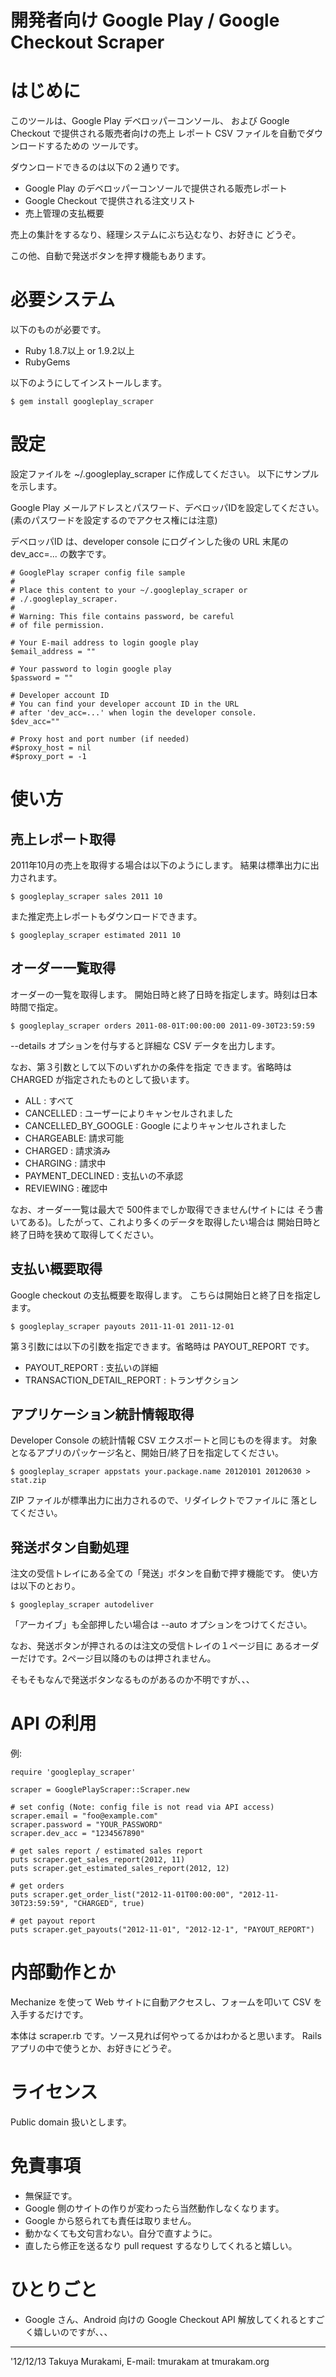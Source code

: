 開発者向け Google Play / Google Checkout Scraper
================================================

はじめに
========

このツールは、Google Play デベロッパーコンソール、
および Google Checkout で提供される販売者向けの売上
レポート CSV ファイルを自動でダウンロードするための
ツールです。

ダウンロードできるのは以下の２通りです。

* Google Play のデベロッパーコンソールで提供される販売レポート
* Google Checkout で提供される注文リスト
* 売上管理の支払概要

売上の集計をするなり、経理システムにぶち込むなり、お好きに
どうぞ。

この他、自動で発送ボタンを押す機能もあります。


必要システム
============

以下のものが必要です。

* Ruby 1.8.7以上 or 1.9.2以上
* RubyGems

以下のようにしてインストールします。

    $ gem install googleplay_scraper


設定
====

設定ファイルを ~/.googleplay_scraper に作成してください。
以下にサンプルを示します。

Google Play メールアドレスとパスワード、デベロッパIDを設定してください。
(素のパスワードを設定するのでアクセス権には注意)

デベロッパID は、developer console にログインした後の URL 末尾の
dev_acc=... の数字です。

```
# GooglePlay scraper config file sample
#
# Place this content to your ~/.googleplay_scraper or
# ./.googleplay_scraper.
#
# Warning: This file contains password, be careful
# of file permission.

# Your E-mail address to login google play
$email_address = ""

# Your password to login google play
$password = ""

# Developer account ID
# You can find your developer account ID in the URL 
# after 'dev_acc=...' when login the developer console.
$dev_acc=""

# Proxy host and port number (if needed) 
#$proxy_host = nil
#$proxy_port = -1
```

使い方
======

売上レポート取得
----------------

2011年10月の売上を取得する場合は以下のようにします。
結果は標準出力に出力されます。

    $ googleplay_scraper sales 2011 10

また推定売上レポートもダウンロードできます。

    $ googleplay_scraper estimated 2011 10


オーダー一覧取得
----------------

オーダーの一覧を取得します。
開始日時と終了日時を指定します。時刻は日本時間で指定。

    $ googleplay_scraper orders 2011-08-01T:00:00:00 2011-09-30T23:59:59

--details オプションを付与すると詳細な CSV データを出力します。

なお、第３引数として以下のいずれかの条件を指定
できます。省略時は CHARGED が指定されたものとして扱います。

* ALL : すべて
* CANCELLED : ユーザーによりキャンセルされました
* CANCELLED_BY_GOOGLE : Google によりキャンセルされました
* CHARGEABLE: 請求可能
* CHARGED : 請求済み
* CHARGING : 請求中
* PAYMENT_DECLINED : 支払いの不承認
* REVIEWING : 確認中

なお、オーダー一覧は最大で 500件までしか取得できません(サイトには
そう書いてある)。したがって、これより多くのデータを取得したい場合は
開始日時と終了日時を狭めて取得してください。


支払い概要取得
--------------

Google checkout の支払概要を取得します。
こちらは開始日と終了日を指定します。

    $ googleplay_scraper payouts 2011-11-01 2011-12-01

第３引数には以下の引数を指定できます。省略時は PAYOUT_REPORT です。

* PAYOUT_REPORT : 支払いの詳細
* TRANSACTION_DETAIL_REPORT : トランザクション


アプリケーション統計情報取得
----------------------------

Developer Console の統計情報 CSV エクスポートと同じものを得ます。
対象となるアプリのパッケージ名と、開始日/終了日を指定してください。

    $ googleplay_scraper appstats your.package.name 20120101 20120630 > stat.zip

ZIP ファイルが標準出力に出力されるので、リダイレクトでファイルに
落としてください。


発送ボタン自動処理
------------------

注文の受信トレイにある全ての「発送」ボタンを自動で押す機能です。
使い方は以下のとおり。

    $ googleplay_scraper autodeliver

「アーカイブ」も全部押したい場合は --auto オプションをつけてください。

なお、発送ボタンが押されるのは注文の受信トレイの１ページ目に
あるオーダーだけです。2ページ目以降のものは押されません。

そもそもなんで発送ボタンなるものがあるのか不明ですが、、、


API の利用
==========

例:

```
require 'googleplay_scraper'

scraper = GooglePlayScraper::Scraper.new

# set config (Note: config file is not read via API access)
scraper.email = "foo@example.com"
scraper.password = "YOUR_PASSWORD"
scraper.dev_acc = "1234567890"

# get sales report / estimated sales report
puts scraper.get_sales_report(2012, 11)
puts scraper.get_estimated_sales_report(2012, 12)

# get orders
puts scraper.get_order_list("2012-11-01T00:00:00", "2012-11-30T23:59:59", "CHARGED", true)

# get payout report
puts scraper.get_payouts("2012-11-01", "2012-12-1", "PAYOUT_REPORT")
```

内部動作とか
============

Mechanize を使って Web サイトに自動アクセスし、フォームを叩いて
CSV を入手するだけです。

本体は scraper.rb です。ソース見れば何やってるかはわかると思います。
Rails アプリの中で使うとか、お好きにどうぞ。


ライセンス
==========

Public domain 扱いとします。


免責事項
========

* 無保証です。
* Google 側のサイトの作りが変わったら当然動作しなくなります。
* Google から怒られても責任は取りません。
* 動かなくても文句言わない。自分で直すように。
* 直したら修正を送るなり pull request するなりしてくれると嬉しい。


ひとりごと
==========

* Google さん、Android 向けの Google Checkout API 解放してくれるとすごく嬉しいのですが、、、

---
'12/12/13
Takuya Murakami, E-mail: tmurakam at tmurakam.org
